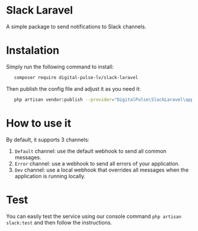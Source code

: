 <h1>Slack Laravel</h1>
<p>A simple package to send notifications to Slack channels.</p>

# Instalation

<p>Simply run the following command to install:</p>

```sh
   composer require digital-pulse-lv/slack-laravel
```

<p>Then publish the config file and adjust it as you need it:</p>

```sh
   php artisan vendor:publish --provider="DigitalPulse\SlackLaravel\app\Providers\SlackLaravelServiceProvider"
```

# How to use it

<p>By default, it supports 3 channels:</p>

1. `Default` channel: use the default webhook to send all common messages.
2. `Error` channel: use a webhook to send all errors of your application. 
3. `Dev` channel: use a local webhook that overrides all messages when the application is running locally.

# Test
You can easily test the service using our console command `php artisan slack:test` and then follow the instructions.
